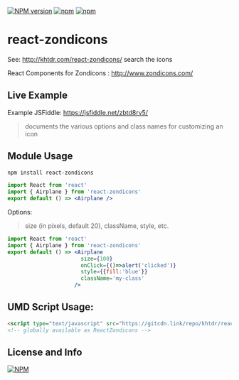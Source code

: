 [![NPM version](https://img.shields.io/npm/v/react-zondicons.svg)](https://www.npmjs.com/package/react-zondicons)
[![npm](https://img.shields.io/npm/dm/react-zondicons.svg)](https://www.npmjs.com/package/react-zondicons)
[![npm](https://img.shields.io/npm/dt/react-zondicons.svg)](https://www.npmjs.com/package/react-zondicons)

# react-zondicons

See: http://khtdr.com/react-zondicons/ search the icons

React Components for Zondicons : http://www.zondicons.com/

## Live Example

Example JSFiddle: https://jsfiddle.net/zbtd8rv5/

> documents the various options and class names for customizing an icon

## Module Usage
```bash
npm install react-zondicons
```

``` jsx
import React from 'react'
import { Airplane } from 'react-zondicons'
export default () => <Airplane />
```

Options:
> size (in pixels, default 20), className, style, etc.
``` jsx
import React from 'react'
import { Airplane } from 'react-zondicons'
export default () => <Airplane
                       size={100}
                       onClick={()=>alert('clicked')}
                       style={{fill:'blue'}}
                       className='my-class'
                     />
```

## UMD Script Usage:

``` html
<script type="text/javascript" src="https://gitcdn.link/repo/khtdr/react-zondicons/master/umd/react-zondicons.min.js"></script>
<!-- globally available as ReactZondicons -->
```

## License and Info

[![NPM](https://nodei.co/npm/react-zondicons.png)](https://npmjs.org/package/react-zondicons)
